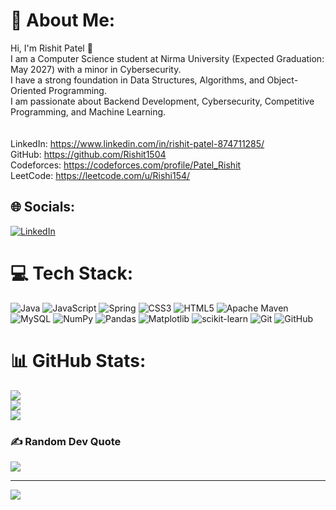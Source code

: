 # 💫 About Me:
Hi, I'm Rishit Patel 👋<br>I am a Computer Science student at Nirma University (Expected Graduation: May 2027) with a minor in Cybersecurity.<br>I have a strong foundation in Data Structures, Algorithms, and Object-Oriented Programming.<br>I am passionate about Backend Development, Cybersecurity, Competitive Programming, and Machine Learning.<br><br><br>LinkedIn: https://www.linkedin.com/in/rishit-patel-874711285/<br>GitHub: https://github.com/Rishit1504<br>Codeforces: https://codeforces.com/profile/Patel_Rishit<br>LeetCode: https://leetcode.com/u/Rishi154/


## 🌐 Socials:
[![LinkedIn](https://img.shields.io/badge/LinkedIn-%230077B5.svg?logo=linkedin&logoColor=white)](https://linkedin.com/in/https://www.linkedin.com/in/rishit-patel-874711285/) 

# 💻 Tech Stack:
![Java](https://img.shields.io/badge/java-%23ED8B00.svg?style=for-the-badge&logo=openjdk&logoColor=white) ![JavaScript](https://img.shields.io/badge/javascript-%23323330.svg?style=for-the-badge&logo=javascript&logoColor=%23F7DF1E) ![Spring](https://img.shields.io/badge/spring-%236DB33F.svg?style=for-the-badge&logo=spring&logoColor=white) ![CSS3](https://img.shields.io/badge/css3-%231572B6.svg?style=for-the-badge&logo=css3&logoColor=white) ![HTML5](https://img.shields.io/badge/html5-%23E34F26.svg?style=for-the-badge&logo=html5&logoColor=white) ![Apache Maven](https://img.shields.io/badge/Apache%20Maven-C71A36?style=for-the-badge&logo=Apache%20Maven&logoColor=white) ![MySQL](https://img.shields.io/badge/mysql-4479A1.svg?style=for-the-badge&logo=mysql&logoColor=white) ![NumPy](https://img.shields.io/badge/numpy-%23013243.svg?style=for-the-badge&logo=numpy&logoColor=white) ![Pandas](https://img.shields.io/badge/pandas-%23150458.svg?style=for-the-badge&logo=pandas&logoColor=white) ![Matplotlib](https://img.shields.io/badge/Matplotlib-%23ffffff.svg?style=for-the-badge&logo=Matplotlib&logoColor=black) ![scikit-learn](https://img.shields.io/badge/scikit--learn-%23F7931E.svg?style=for-the-badge&logo=scikit-learn&logoColor=white) ![Git](https://img.shields.io/badge/git-%23F05033.svg?style=for-the-badge&logo=git&logoColor=white) ![GitHub](https://img.shields.io/badge/github-%23121011.svg?style=for-the-badge&logo=github&logoColor=white)
# 📊 GitHub Stats:
![](https://github-readme-stats.vercel.app/api?username=Rishit1504&theme=dark&hide_border=false&include_all_commits=false&count_private=false)<br/>
![](https://nirzak-streak-stats.vercel.app/?user=Rishit1504&theme=dark&hide_border=false)<br/>
![](https://github-readme-stats.vercel.app/api/top-langs/?username=Rishit1504&theme=dark&hide_border=false&include_all_commits=false&count_private=false&layout=compact)

### ✍️ Random Dev Quote
![](https://quotes-github-readme.vercel.app/api?type=horizontal&theme=radical)

---
[![](https://visitcount.itsvg.in/api?id=Rishit1504&icon=0&color=0)](https://visitcount.itsvg.in)

<!-- Proudly created with GPRM ( https://gprm.itsvg.in ) -->
